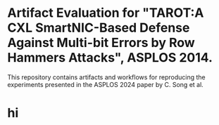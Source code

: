 # Artifact Evaluation for "TAROT:A CXL SmartNIC-Based Defense Against Multi-bit Errors by Row Hammers Attacks", ASPLOS 2014.
This repository contains artifacts and workflows for reproducing the experiments presented in the ASPLOS 2024 paper by C. Song et al.

# hi
